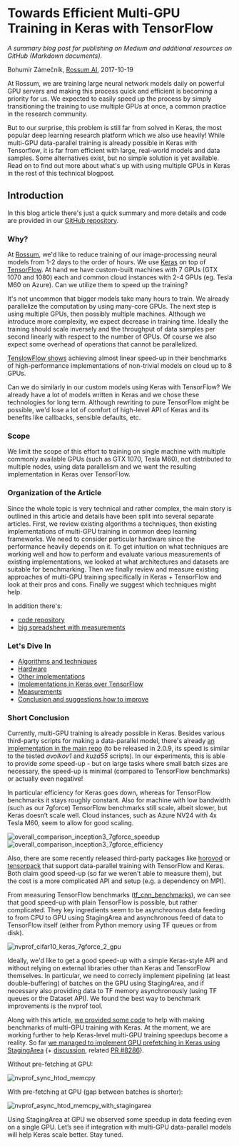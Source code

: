 # Towards Efficient Multi-GPU Training in Keras with TensorFlow

_A summary blog post for publishing on Medium and additional resources on GitHub (Markdown documents)._

Bohumír Zámečník, [Rossum AI](https://rossum.ai/), 2017-10-19

At Rossum, we are training large neural network models daily on powerful GPU servers and making this process quick and efficient is becoming a priority for us.  We expected to easily speed up the process by simply transitioning the training to use multiple GPUs at once, a common practice in the research community.

But to our surprise, this problem is still far from solved in Keras, the most popular deep learning research platform which we also use heavily!  While multi-GPU data-parallel training is already possible in Keras with Tensorflow, it is far from efficient with large, real-world models and data samples.  Some alternatives exist, but no simple solution is yet available.  Read on to find out more about what's up with using multiple GPUs in Keras in the rest of this technical blogpost.

## Introduction

In this blog article there's just a quick summary and more details and code are provided in our [GitHub repository](https://github.com/rossumai/keras-multi-gpu/tree/master/blog/docs).

### Why?

At [Rossum](https://rossum.ai), we'd like to reduce training of our image-processing neural models from 1-2 days to the order of hours. We use [Keras](https://keras.io) on top of [TensorFlow](https://www.tensorflow.org). At hand we have custom-built machines with 7 GPUs (GTX 1070 and 1080) each and common cloud instances with 2-4 GPUs (eg. Tesla M60 on Azure). Can we utilize them to speed up the training?

It's not uncommon that bigger models take many hours to train. We already parallelize the computation by using many-core GPUs. The next step is using multiple GPUs, then possibly multiple machines. Although we introduce more complexity, we expect decrease in training time. Ideally the training should scale inversely and the throughput of data samples per second linearly with respect to the number of GPUs. Of course we also expect some overhead of operations that cannot be parallelized.

[TenslowFlow shows](https://www.tensorflow.org/performance/benchmarks) achieving almost linear speed-up in their benchmarks of high-performance implementations of non-trivial models on cloud up to 8 GPUs.

Can we do similarly in our custom models using Keras with TensorFlow? We already have a lot of models written in Keras and we chose these technologies for long term. Although rewriting to pure TensorFlow might be possible, we'd lose a lot of comfort of high-level API of Keras and its benefits like callbacks, sensible defaults, etc.

### Scope

We limit the scope of this effort to training on single machine with multiple commonly available GPUs (such as GTX 1070, Tesla M60), not distributed to multiple nodes, using data parallelism and we want the resulting implementation in Keras over TensorFlow.

### Organization of the Article

Since the whole topic is very technical and rather complex, the main story is outlined in this article and details have been split into several separate articles. First, we review existing algorithms a techniques, then existing implementations of multi-GPU training in common deep learning frameworks. We need to consider particular hardware since the performance heavily depends on it. To get intuition on what techniques are working well and how to perform and evaluate various measurements of existing implementations, we looked at what architectures and datasets are suitable for benchmarking. Then we finally review and measure existing approaches of multi-GPU training specifically in Keras + TensorFlow and look at their pros and cons. Finally we suggest which techniques might help.

In addition there's:

- [code repository](https://github.com/rossumai/keras-multi-gpu)
- [big spreadsheet with measurements ](https://docs.google.com/spreadsheets/d/1c5yGydEANMzHjBufTzph0w-WGwJyiwPMRYz3yBZatb4/edit#gid=0)

### Let's Dive In

- [Algorithms and techniques](algorithms-and-techniques.md)
- [Hardware](hardware.md)
- [Other implementations](other-implementations.md)
- [Implementations in Keras over TensorFlow](keras-tensorflow.md)
- [Measurements](measurements.md)
- [Conclusion and suggestions how to improve](conclusion.md)

### Short Conclusion

Currently, multi-GPU training is already possible in Keras. Besides various third-party scripts for making a data-parallel model, there's already [an implementation in the main repo](https://github.com/fchollet/keras/blob/3dd3e8331677e68e7dec6ed4a1cbf16b7ef19f7f/keras/utils/training_utils.py#L56-L75) (to be released in 2.0.9, its speed is similar to the tested _avolkov1_ and _kuza55_ scripts). In our experiments, this is able to provide _some_ speed-up - but on large tasks where small batch sizes are necessary, the speed-up is minimal (compared to TensorFlow benchmarks) or actually even negative!

In particular efficiency for Keras goes down, whereas for TensorFlow benchmarks it stays roughly constant. Also for machine with low bandwidth (such as our 7gforce) TensorFlow benchmarks still scale, albeit slower, but Keras doesn’t scale well. Cloud instances, such as Azure NV24 with 4x Tesla M60, seem to allow for good scaling.

![overall_comparison_inception3_7gforce_speedup](images/overall_comparison_inception3_7gforce_speedup.png)
![overall_comparison_inception3_7gforce_efficiency](images/overall_comparison_inception3_7gforce_efficiency.png)

Also, there are some recently released third-party packages like [horovod](https://github.com/uber/horovod) or [tensorpack](https://github.com/tensorpack) that support data-parallel training with TensorFlow and Keras. Both claim good speed-up (so far we weren't able to measure them), but the cost is a more complicated API and setup (e.g. a dependency on MPI).

From measuring TensorFlow benchmarks ([tf_cnn_benchmarks](https://github.com/tensorflow/benchmarks/tree/master/scripts/tf_cnn_benchmarks)), we can see that good speed-up with plain TensorFlow is possible, but rather complicated. They key ingredients seem to be asynchronous data feeding to from CPU to GPU using StagingArea and asynchronous feed of data to TensorFlow itself (either from Python memory using TF queues or from disk).

![nvprof_cifar10_keras_7gforce_2_gpu](images/nvprof_cifar10_keras_7gforce_2_gpu.png)

Ideally, we'd like to get a good speed-up with a simple Keras-style API and without relying on external libraries other than Keras and TensorFlow themselves. In particular, we need to correcly implement pipelining (at least double-buffering) of batches on the GPU using StagingArea, and if necessary also providing data to TF memory asynchronously (using TF queues or the Dataset API). We found the best way to benchmark improvements is the nvprof tool.

Along with this article, [we provided some code](https://github.com/rossumai/keras-multi-gpu) to help with making benchmarks of multi-GPU training with Keras. At the moment, we are working further to help Keras-level multi-GPU training speedups become a reality. So far [we managed to implement GPU prefetching in Keras using StagingArea](https://github.com/rossumai/keras-multi-gpu/tree/master/keras_tf_multigpu/examples/bzamecnik/staging_area) (+ [discussion](https://github.com/avolkov1/keras_experiments/issues/2), related [PR #8286](https://github.com/fchollet/keras/pull/8286)).

Without pre-fetching at GPU:

![nvprof_sync_htod_memcpy](images/nvprof_sync_htod_memcpy.png)

With pre-fetching at GPU (gap between batches is shorter):

![nvprof_async_htod_memcpy_with_stagingarea](images/nvprof_async_htod_memcpy_with_stagingarea.png)

Using StagingArea at GPU we observed some speedup in data feeding even on a single GPU. Let’s see if integration with multi-GPU data-parallel models will help Keras scale better. Stay tuned.
